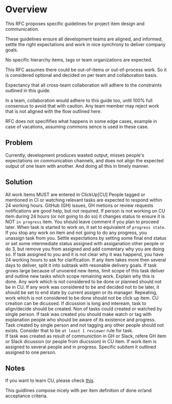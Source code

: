 # Overview

This RFC proposes specific guidelines for project item design and communication. 

These guidelines ensure all development teams are aligned, and informed, settle the right expectations and work in nice synchrony to deliver company goals.

No specific hierarchy items, tags or team organizations are expected.

This RFC assumes there could be out-of-items or out-of-process work. 
So it is considered optional and decided on per team and collaboration basis.

Expectancy that all cross-team collaboration will adhere to the constraints outlined in this guide. 

In a team, collaboration would adhere to this guide too, until 100% full consensus to avoid that with caution. Any team member may reject work that is not aligned with the flow outlined here.

RFC does not specififies what happens in some edge cases, example in case of vacations, assuming commons sence is used in these case. 

## Problem

Currently, development produces wasted output, misses people's expectations on communication channels, and does not align the expected output of one team with another.  And doing all this in timely manner. 

## Solution

All work items MUST are entered in ClickUp[CU]
People tagged or mentioned in CI or watching relevant tasks are expected to respond within 24 working hours. 
GitHub (GH) issues, GH metions or review requests notifications are good help, but not required. 
If person is not working on CU item during 24 hours (or not going to do so) it changes status to ensure it is NOT  `in progress` item. You should leave comment if you plan to proceed later.
When task is started to work on, it set to equivalent of `progress state`.
If you stop any work on item and not going to do any progress, you unassign task from you. Settle expectations by setting some final end status  or set some intermediate status assigned with assiganation other people or do 3, but remove you from assigned and add comentary why you are doing so.
If task assigned to you and it is not clear why it was happend, you have 24 working hours to ask for clarification.
If any item takes more then several days to deliver, split it into subtask with resonable delivery goals.
If task grows large because of unvoered new items, limit scope of this task deliver and outline new tasks which scope remaining work. Explain why this is done.
Any work which is not considered to be done or planned should not be in CU. 
If any work was considered to be and decided not to be later, it should be set to end state by current assigen or its manager.
Repeating, work which is not considered to be done should not be click up item.
CU creation can be dicussed. If dicussion is long and inteream, task to align/decide should be created.
Non of tasks could created or watched by single person. If task was created you should make watch or tag with explanation people who should be aware of its existence and progress.
Task created by single person and not tagging any other people should not exists. Consider that to be `at least 1 reviewer` rule for task.  
If task was created as result of communiction in GH or Slack, refere GH item or Slack dicussion (or people from diucssion) in CU item.
If work item is assigned to several people and in progress. Specific subitem it outlined assigned to one person.

## Notes

If you want to learn CU, please check [this](https://univerasity.clickup.com/page/course-catalog#level_novice,role_member).

This guidlines compose nicely with per item definition of done or/and acceptance criteria.


